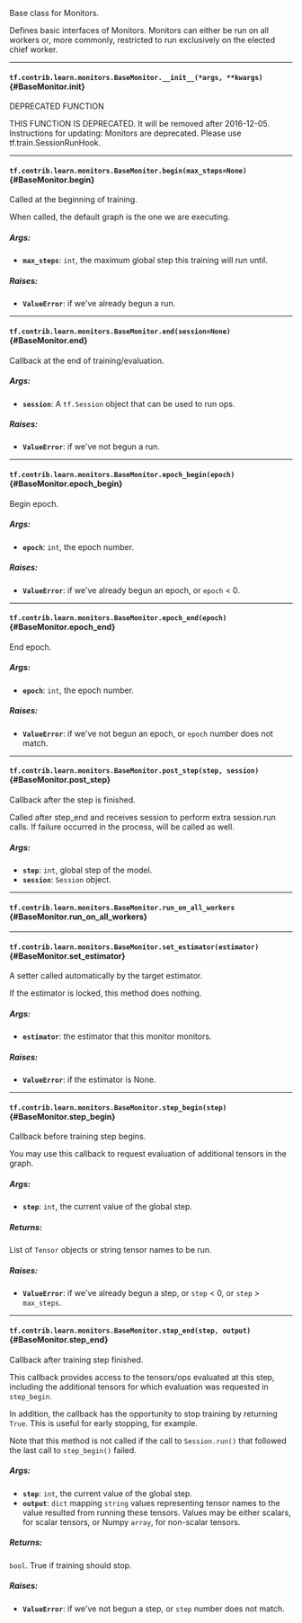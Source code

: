 Base class for Monitors.

Defines basic interfaces of Monitors.
Monitors can either be run on all workers or, more commonly, restricted
to run exclusively on the elected chief worker.
- - -

#### `tf.contrib.learn.monitors.BaseMonitor.__init__(*args, **kwargs)` {#BaseMonitor.__init__}

DEPRECATED FUNCTION

THIS FUNCTION IS DEPRECATED. It will be removed after 2016-12-05.
Instructions for updating:
Monitors are deprecated. Please use tf.train.SessionRunHook.


- - -

#### `tf.contrib.learn.monitors.BaseMonitor.begin(max_steps=None)` {#BaseMonitor.begin}

Called at the beginning of training.

When called, the default graph is the one we are executing.

##### Args:


*  <b>`max_steps`</b>: `int`, the maximum global step this training will run until.

##### Raises:


*  <b>`ValueError`</b>: if we've already begun a run.


- - -

#### `tf.contrib.learn.monitors.BaseMonitor.end(session=None)` {#BaseMonitor.end}

Callback at the end of training/evaluation.

##### Args:


*  <b>`session`</b>: A `tf.Session` object that can be used to run ops.

##### Raises:


*  <b>`ValueError`</b>: if we've not begun a run.


- - -

#### `tf.contrib.learn.monitors.BaseMonitor.epoch_begin(epoch)` {#BaseMonitor.epoch_begin}

Begin epoch.

##### Args:


*  <b>`epoch`</b>: `int`, the epoch number.

##### Raises:


*  <b>`ValueError`</b>: if we've already begun an epoch, or `epoch` < 0.


- - -

#### `tf.contrib.learn.monitors.BaseMonitor.epoch_end(epoch)` {#BaseMonitor.epoch_end}

End epoch.

##### Args:


*  <b>`epoch`</b>: `int`, the epoch number.

##### Raises:


*  <b>`ValueError`</b>: if we've not begun an epoch, or `epoch` number does not match.


- - -

#### `tf.contrib.learn.monitors.BaseMonitor.post_step(step, session)` {#BaseMonitor.post_step}

Callback after the step is finished.

Called after step_end and receives session to perform extra session.run
calls. If failure occurred in the process, will be called as well.

##### Args:


*  <b>`step`</b>: `int`, global step of the model.
*  <b>`session`</b>: `Session` object.


- - -

#### `tf.contrib.learn.monitors.BaseMonitor.run_on_all_workers` {#BaseMonitor.run_on_all_workers}




- - -

#### `tf.contrib.learn.monitors.BaseMonitor.set_estimator(estimator)` {#BaseMonitor.set_estimator}

A setter called automatically by the target estimator.

If the estimator is locked, this method does nothing.

##### Args:


*  <b>`estimator`</b>: the estimator that this monitor monitors.

##### Raises:


*  <b>`ValueError`</b>: if the estimator is None.


- - -

#### `tf.contrib.learn.monitors.BaseMonitor.step_begin(step)` {#BaseMonitor.step_begin}

Callback before training step begins.

You may use this callback to request evaluation of additional tensors
in the graph.

##### Args:


*  <b>`step`</b>: `int`, the current value of the global step.

##### Returns:

  List of `Tensor` objects or string tensor names to be run.

##### Raises:


*  <b>`ValueError`</b>: if we've already begun a step, or `step` < 0, or
      `step` > `max_steps`.


- - -

#### `tf.contrib.learn.monitors.BaseMonitor.step_end(step, output)` {#BaseMonitor.step_end}

Callback after training step finished.

This callback provides access to the tensors/ops evaluated at this step,
including the additional tensors for which evaluation was requested in
`step_begin`.

In addition, the callback has the opportunity to stop training by returning
`True`. This is useful for early stopping, for example.

Note that this method is not called if the call to `Session.run()` that
followed the last call to `step_begin()` failed.

##### Args:


*  <b>`step`</b>: `int`, the current value of the global step.
*  <b>`output`</b>: `dict` mapping `string` values representing tensor names to
    the value resulted from running these tensors. Values may be either
    scalars, for scalar tensors, or Numpy `array`, for non-scalar tensors.

##### Returns:

  `bool`. True if training should stop.

##### Raises:


*  <b>`ValueError`</b>: if we've not begun a step, or `step` number does not match.



